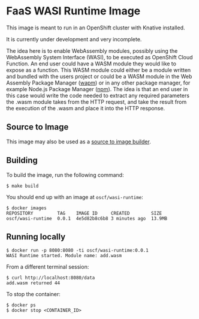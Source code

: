 # FaaS WASI Runtime Image
This image is meant to run in an OpenShift cluster with Knative installed.

It is currently under development and very incomplete.

The idea here is to enable WebAssembly modules, possibly using the WebAssembly
System Interface (WASI), to be executed as OpenShift Cloud Function. An end
user could have a WASM module they would like to expose as a function. This
WASM module could either be a module written and bundled with the users
project or could be a WASM module in the Web Assembly Package Manager
([wapm](https://wapm.io)) or
in any other package manager, for example Node.js Package Manager
([npm](https://www.npmjs.com/)). The idea is that an end user in this case would
write the code needed to extract any required parameters the .wasm module takes 
from the HTTP request, and take the result from the execution of the .wasm and
place it into the HTTP response.

## Source to Image

This image may also be used as a [source to image builder](https://github.com/openshift/source-to-image).

## Building

To build the image, run the following command:
```console
$ make build
```

You should end up with an image at `oscf/wasi-runtime`:
```console
$ docker images
REPOSITORY         TAG    IMAGE ID     CREATED        SIZE
oscf/wasi-runtime  0.0.1  4e5d82b8c6b8 3 minutes ago  13.9MB
```

## Running locally
```console
$ docker run -p 8080:8080 -ti oscf/wasi-runtime:0.0.1
WASI Runtime started. Module name: add.wasm
```
From a different terminal session:
```console
$ curl http://localhost:8080/data
add.wasm returned 44
```

To stop the container:
```console
$ docker ps
$ docker stop <CONTAINER_ID>
```
